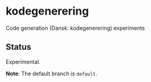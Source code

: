 # kodegenerering

Code generation (Dansk: kodegenerering) experiments


## Status

Experimental.

**Note**: The default branch is `default`.
